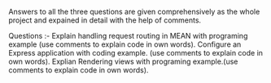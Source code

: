 Answers to all the three questions are given comprehensively as the whole project and expained in 
detail with the help of comments.

Questions :-
Explain handling request routing in MEAN with programing example (use comments to explain code in own words).
Configure an Express application with coding example. (use comments to explain code in own words).
Explian Rendering views with programing example.(use comments to explain code in own words).